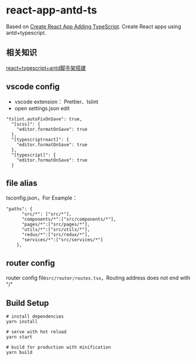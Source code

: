 # react-app-antd-ts
Based on [Create React App Adding TypeScript](https://facebook.github.io/create-react-app/docs/adding-typescript). Create React apps using antd+typescript.

## 相关知识
[react+typescript+antd脚手架搭建](https://github.com/zqinmiao/blog/issues/7)

## vscode config
* vscode extension： Prettier、tslint
* open settings.json edit

```
"tslint.autoFixOnSave": true,
  "[scss]": {
    "editor.formatOnSave": true
  },
  "[typescriptreact]": {
    "editor.formatOnSave": true
  },
  "[typescript]": {
    "editor.formatOnSave": true
  }
```

## file alias
tsconfig.json，For Example：

```
"paths": {
      "src/*": ["src/*"],
      "components/*":["src/components/*"],
      "pages/*":["src/pages/*"],
      "utils/*":["src/utils/*"],
      "redux/*":["src/redux/*"],
      "services/*":["src/services/*"]
    },
```

## router config

router config file```src/router/routes.tsx```，Routing address does not end with "/"


## Build Setup

```
# install dependencies
yarn install

# serve with hot reload
yarn start

# build for production with minification
yarn build
```